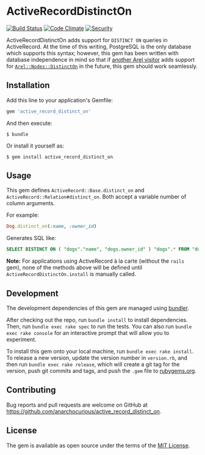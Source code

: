 # ActiveRecordDistinctOn

[![Build Status](https://travis-ci.org/anarchocurious/active_record_distinct_on.svg?branch=master)](https://travis-ci.org/anarchocurious/active_record_distinct_on) [![Code Climate](https://codeclimate.com/github/anarchocurious/active_record_distinct_on/badges/gpa.svg)](https://codeclimate.com/github/anarchocurious/active_record_distinct_on)  [![Security](https://hakiri.io/github/anarchocurious/active_record_distinct_on/master.svg)](https://hakiri.io/github/anarchocurious/active_record_distinct_on/master)

ActiveRecordDistinctOn adds support for `DISTINCT ON` queries in ActiveRecord. At the time of this writing, PostgreSQL is the only database which supports this syntax; however, this gem has been written with database independence in mind so that if [another Arel visitor](https://github.com/rails/arel/tree/master/lib/arel/visitors) adds support for [`Arel::Nodes::DistinctOn`](https://github.com/rails/arel/blob/master/lib/arel/nodes/unary.rb) in the future, this gem should work seamlessly.

## Installation

Add this line to your application's Gemfile:

```ruby
gem 'active_record_distinct_on'
```

And then execute:

    $ bundle

Or install it yourself as:

    $ gem install active_record_distinct_on

## Usage

This gem defines `ActiveRecord::Base.distinct_on` and `ActiveRecord::Relation#distinct_on`. Both accept a variable number of column arguments.

For example:

```ruby
Dog.distinct_on(:name, :owner_id)
```

Generates SQL like:

```sql
SELECT DISTINCT ON ( "dogs"."name", "dogs.owner_id" ) "dogs".* FROM "dogs"
```

**Note:** For applications using ActiveRecord à la carte (without the `rails` gem), none of the methods above will be defined until `ActiveRecordDistinctOn.install` is manually called.

## Development

The development dependencies of this gem are managed using [bundler](https://rubygems.org/gems/bundler).

After checking out the repo, run `bundle install` to install dependencies. Then, run `bundle exec rake spec` to run the tests. You can also run `bundle exec rake console` for an interactive prompt that will allow you to experiment.

To install this gem onto your local machine, run `bundle exec rake install`. To release a new version, update the version number in `version.rb`, and then run `bundle exec rake release`, which will create a git tag for the version, push git commits and tags, and push the `.gem` file to [rubygems.org](https://rubygems.org).

## Contributing

Bug reports and pull requests are welcome on GitHub at https://github.com/anarchocurious/active_record_distinct_on.


## License

The gem is available as open source under the terms of the [MIT License](http://opensource.org/licenses/MIT).
